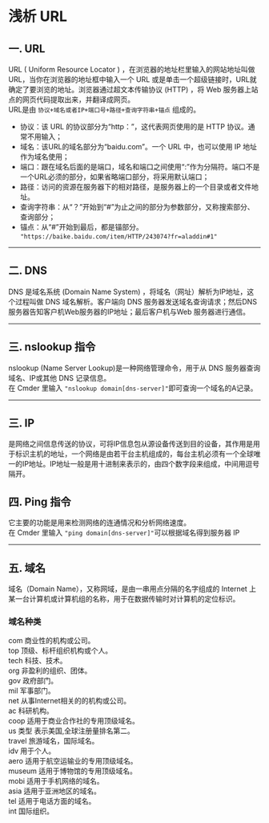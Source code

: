 # 浅析 URL

## 一. URL 
URL ( Uniform Resource Locator ) ，在浏览器的地址栏里输入的网站地址叫做URL，当你在浏览器的地址框中输入一个 URL 或是单击一个超级链接时，URL就确定了要浏览的地址。浏览器通过超文本传输协议 (HTTP) ，将 Web 服务器上站点的网页代码提取出来，并翻译成网页。<br>
URL是由 `协议+域名或者IP+端口号+路径+查询字符串+锚点` 组成的。
* 协议：该 URL 的协议部分为“http：”，这代表网页使用的是 HTTP 协议。通常不用输入；
* 域名：该URL的域名部分为“baidu.com”。一个 URL 中，也可以使用 IP 地址作为域名使用；
* 端口：跟在域名后面的是端口，域名和端口之间使用“:”作为分隔符。端口不是一个URL必须的部分，如果省略端口部分，将采用默认端口；
* 路径：访问的资源在服务器下的相对路径，是服务器上的一个目录或者文件地址。
* 查询字符串：从“？”开始到“#”为止之间的部分为参数部分，又称搜索部分、查询部分；
* 锚点：从“#”开始到最后，都是锚部分。
`"https://baike.baidu.com/item/HTTP/243074?fr=aladdin#1"`
***
## 二. DNS
DNS 是域名系统 (Domain Name System) ，将域名（网址）解析为IP地址，这个过程叫做 DNS 域名解析。客户端向 DNS 服务器发送域名查询请求；然后DNS服务器告知客户机Web服务器的IP地址；最后客户机与Web 服务器进行通信。
***
## 三. nslookup 指令
nslookup (Name Server Lookup)是一种网络管理命令，用于从 DNS 服务器查询域名、IP或其他 DNS 记录信息。<br>
在 Cmder 里输入 `"nslookup domain[dns-server]"`即可查询一个域名的A记录。
***
## 三. IP
是网络之间信息传送的协议，可将IP信息包从源设备传送到目的设备，其作用是用于标识主机的地址，一个网络是由若干台主机组成的，每台主机必须有一个全球唯一的IP地址。IP地址一般是用十进制来表示的，由四个数字段来组成，中间用逗号隔开。
## 四. Ping 指令
它主要的功能是用来检测网络的连通情况和分析网络速度。<br>
在 Cmder 里输入 `"ping domain[dns-server]"`可以根据域名得到服务器 IP
***
## 五. 域名
域名（Domain Name），又称网域，是由一串用点分隔的名字组成的 Internet 上某一台计算机或计算机组的名称，用于在数据传输时对计算机的定位标识。<br>
### 域名种类
com 商业性的机构或公司。<br>
top 顶级、标杆组织机构或个人。<br>
tech 科技、技术。<br>
org 非盈利的组织、团体。<br>
gov 政府部门。<br>
mil 军事部门。<br>
net 从事Internet相关的的机构或公司。<br>
ac 科研机构。<br>
coop 适用于商业合作社的专用顶级域名。<br>
us 类型 表示美国,全球注册量排名第二。<br>
travel 旅游域名，国际域名。<br>
idv 用于个人。<br>
aero 适用于航空运输业的专用顶级域名。<br>
museum 适用于博物馆的专用顶级域名。<br>
mobi 适用于手机网络的域名。<br>
asia 适用于亚洲地区的域名。<br>
tel 适用于电话方面的域名。<br>
int 国际组织。<br>
